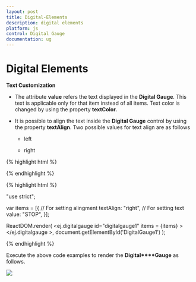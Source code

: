 ```yaml
---
layout: post
title: Digital-Elements
description: digital elements
platform: js
control: Digital Gauge
documentation: ug
---
```


# Digital Elements

**Text Customization**

* The attribute **value** refers the text displayed in the **Digital Gauge**. This text is applicable only for that item instead of all items. Text color is changed by using the property **textColor.**

* It is possible to align the text inside the **Digital Gauge** control by using the property **textAlign**. Two possible values for text align are as follows

  * left

  * right

{% highlight html %}

<div id="DigitalGauge1"></div>

{% endhighlight %}

{% highlight html %}

"use strict";

 var items = [{
                // For setting alingment
                textAlign: "right",
                // For setting text
                value: "STOP",
}];       
        
ReactDOM.render(
                  <ej.digitalgauge id="digitalgauge1" items = {items} ></ej.digitalgauge >,
                 document.getElementById('DigitalGauge1')
             );
                      


{% endhighlight %}

Execute the above code examples to render the **Digital****Gauge** as follows.

![](/js/DigitalGauge/Digital-Elements_images/Digital-Elements_img1.png)

